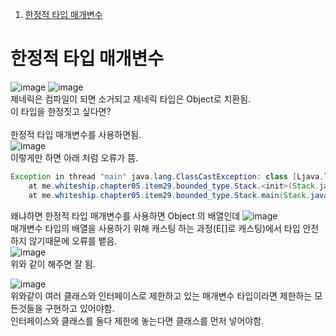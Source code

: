 1. [한정적 타입 매개변수](#한정적-타입-매개변수)
# 한정적 타입 매개변수
![image](https://user-images.githubusercontent.com/92290312/230756088-9e1d5e1e-6616-41f4-b092-bde73f78e619.png)
![image](https://user-images.githubusercontent.com/92290312/230756102-fe385547-83d4-49f4-97f4-4a3ea72005d0.png)
<br/>
제네릭은 컴파일이 되면 소거되고 제네릭 타입은 Object로 치환됨.<br/>
이 타입을 한정짓고 싶다면?<br/><br/>
한정적 타입 매개변수를 사용하면됨.<br/>
![image](https://user-images.githubusercontent.com/92290312/230756480-0051c2ca-22bc-47b3-871e-638cb3311ad9.png)
<br/>
이렇게만 하면 아래 처럼 오류가 뜸.
```java
Exception in thread "main" java.lang.ClassCastException: class [Ljava.lang.Object; cannot be cast to class [Ljava.lang.Number; ([Ljava.lang.Object; and [Ljava.lang.Number; are in module java.base of loader 'bootstrap')
	at me.whiteship.chapter05.item29.bounded_type.Stack.<init>(Stack.java:21)
	at me.whiteship.chapter05.item29.bounded_type.Stack.main(Stack.java:48)
```
왜냐하면 한정적 타입 매개변수를 사용하면 Object 의 배열인데 
![image](https://user-images.githubusercontent.com/92290312/230756284-16adab29-0e16-4e5e-a612-50b8430a1a86.png)<br/>
매개변수 타입의 배열을 사용하기 위해 캐스팅 하는 과정(E[]로 캐스팅)에서 타입 안전하지 않기때문에 오류를 뱉음.<br/>
![image](https://user-images.githubusercontent.com/92290312/230756494-c831bf24-190e-41dc-b204-e7e76f8b7088.png)<br/>
위와 같이 해주면 잘 됨.<br/>

![image](https://user-images.githubusercontent.com/92290312/230756619-1818b080-f1a4-4687-85f9-318cba581339.png)<br/>
위와같이 여러 클래스와 인터페이스로 제한하고 있는 매개변수 타입이라면 제한하는 모든것들을 구현하고 있어야함.<br/>
인터페이스와 클래스를 둘다 제한에 놓는다면 클래스를 먼저 넣어야함.
